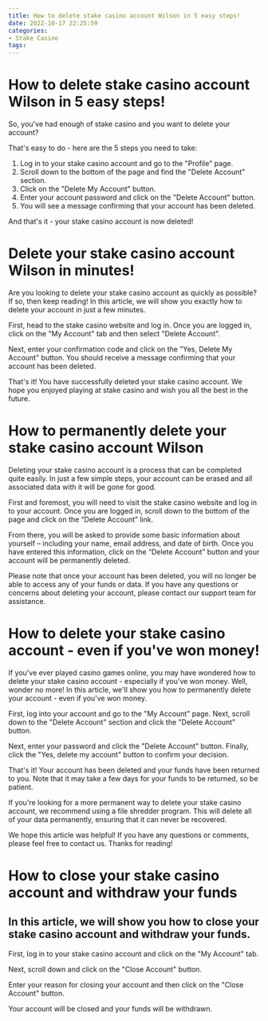 ```yaml
---
title: How to delete stake casino account Wilson in 5 easy steps!
date: 2022-10-17 22:25:59
categories:
- Stake Casino
tags:
---
```



#  How to delete stake casino account Wilson in 5 easy steps!

So, you've had enough of stake casino and you want to delete your account?

That's easy to do - here are the 5 steps you need to take:

1. Log in to your stake casino account and go to the "Profile" page.
2. Scroll down to the bottom of the page and find the "Delete Account" section.
3. Click on the "Delete My Account" button.
4. Enter your account password and click on the "Delete Account" button.
5. You will see a message confirming that your account has been deleted.

And that's it - your stake casino account is now deleted!

#  Delete your stake casino account Wilson in minutes!

Are you looking to delete your stake casino account as quickly as possible? If so, then keep reading! In this article, we will show you exactly how to delete your account in just a few minutes.

First, head to the stake casino website and log in. Once you are logged in, click on the "My Account" tab and then select "Delete Account".

Next, enter your confirmation code and click on the "Yes, Delete My Account" button. You should receive a message confirming that your account has been deleted.

That's it! You have successfully deleted your stake casino account. We hope you enjoyed playing at stake casino and wish you all the best in the future.

#  How to permanently delete your stake casino account Wilson

 Deleting your stake casino account is a process that can be completed quite easily. In just a few simple steps, your account can be erased and all associated data with it will be gone for good.

First and foremost, you will need to visit the stake casino website and log in to your account. Once you are logged in, scroll down to the bottom of the page and click on the “Delete Account” link.

From there, you will be asked to provide some basic information about yourself – including your name, email address, and date of birth. Once you have entered this information, click on the “Delete Account” button and your account will be permanently deleted.

Please note that once your account has been deleted, you will no longer be able to access any of your funds or data. If you have any questions or concerns about deleting your account, please contact our support team for assistance.

#  How to delete your stake casino account - even if you've won money!

If you've ever played casino games online, you may have wondered how to delete your stake casino account - especially if you've won money. Well, wonder no more! In this article, we'll show you how to permanently delete your account - even if you've won money.

First, log into your account and go to the "My Account" page. Next, scroll down to the "Delete Account" section and click the "Delete Account" button.

Next, enter your password and click the "Delete Account" button. Finally, click the "Yes, delete my account" button to confirm your decision.

That's it! Your account has been deleted and your funds have been returned to you. Note that it may take a few days for your funds to be returned, so be patient.

If you're looking for a more permanent way to delete your stake casino account, we recommend using a file shredder program. This will delete all of your data permanently, ensuring that it can never be recovered.

We hope this article was helpful! If you have any questions or comments, please feel free to contact us. Thanks for reading!

#  How to close your stake casino account and withdraw your funds

## In this article, we will show you how to close your stake casino account and withdraw your funds.

First, log in to your stake casino account and click on the "My Account" tab.

Next, scroll down and click on the "Close Account" button.

Enter your reason for closing your account and then click on the "Close Account" button.

Your account will be closed and your funds will be withdrawn.